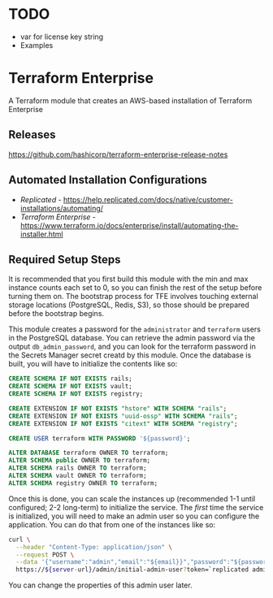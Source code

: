 # TODO

 - var for license key string
 - Examples

# Terraform Enterprise

A Terraform module that creates an AWS-based installation of Terraform Enterprise

## Releases
https://github.com/hashicorp/terraform-enterprise-release-notes

## Automated Installation Configurations
- *Replicated* - https://help.replicated.com/docs/native/customer-installations/automating/
- *Terraform Enterprise* - https://www.terraform.io/docs/enterprise/install/automating-the-installer.html

## Required Setup Steps

It is recommended that you first build this module with the min and max instance counts each set to 0, so you can finish the rest of the setup before turning them on. The bootstrap process for TFE involves touching external storage locations (PostgreSQL, Redis, S3), so those should be prepared before the bootstrap begins.

This module creates a password for the `administrator` and `terraform` users in the PostgreSQL database. You can retrieve the admin password via the output `db_admin_password`, and you can look for the terraform password in the Secrets Manager secret creatd by this module. Once the database is built, you will have to initialize the contents like so:

```sql
CREATE SCHEMA IF NOT EXISTS rails;
CREATE SCHEMA IF NOT EXISTS vault;
CREATE SCHEMA IF NOT EXISTS registry;

CREATE EXTENSION IF NOT EXISTS "hstore" WITH SCHEMA "rails";
CREATE EXTENSION IF NOT EXISTS "uuid-ossp" WITH SCHEMA "rails";
CREATE EXTENSION IF NOT EXISTS "citext" WITH SCHEMA "registry";

CREATE USER terraform WITH PASSWORD '${password}';

ALTER DATABASE terraform OWNER TO terraform;
ALTER SCHEMA public OWNER TO terraform;
ALTER SCHEMA rails OWNER TO terraform;
ALTER SCHEMA vault OWNER TO terraform;
ALTER SCHEMA registry OWNER TO terraform;
```

Once this is done, you can scale the instances up (recommended 1-1 until configured; 2-2 long-term) to initialize the service. The _first_ time the service is initialized, you will need to make an admin user so you can configure the application. You can do that from one of the instances like so:

```bash
curl \
  --header "Content-Type: application/json" \
  --request POST \
  --data '{"username":"admin","email":"${email}}","password":"${password}"}' \
  https://${server-url}/admin/initial-admin-user?token=`replicated admin --tty=0 retrieve-iact`
```

You can change the properties of this admin user later.
